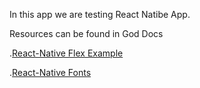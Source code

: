 In this app we are testing React Natibe App.

Resources can be found in God Docs

.[React-Native Flex Example](https://reactnative.dev/docs/layout-props)

.[React-Native Fonts](https://directory.vercel.app/)